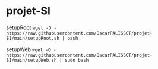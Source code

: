 # projet-SI
setupRoot
`wget -O - https://raw.githubusercontent.com/OscarPALISSOT/projet-SI/main/setupRoot.sh | bash`

setupWeb
`wget -O - https://raw.githubusercontent.com/OscarPALISSOT/projet-SI/main/setupWeb.sh | sudo bash`
